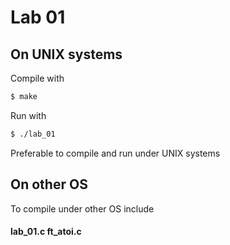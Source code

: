 # Lab 01

## On UNIX systems

Compile with

```sh
$ make
```

Run with

```sh
$ ./lab_01
```

Preferable to compile and run under UNIX systems

## On other OS

To compile under other OS include 
#### lab_01.c ft_atoi.c
